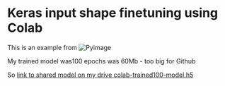 # Keras input shape finetuning using Colab

This is an example from ![Pyimage](https://www.pyimagesearch.com/2019/06/24/change-input-shape-dimensions-for-fine-tuning-with-keras/)




My trained model was100 epochs was 60Mb - too big for Github

So [ link to shared model on my drive colab-trained100-model.h5](https://drive.google.com/file/d/1-YQgQMnAF5T1QufsdumaDFg-foyiaOHS/view?usp=sharing)
